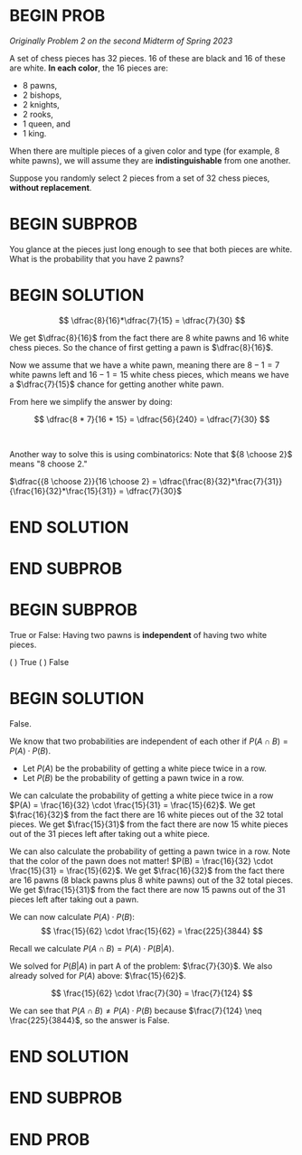 # BEGIN PROB

<i>Originally Problem 2 on the second Midterm of Spring 2023</i>

A set of chess pieces has $32$ pieces. $16$ of these are black and $16$ of these are white. **In each color**, the $16$ pieces are:

- $8$ pawns,
- $2$ bishops,
- $2$ knights,
- $2$ rooks,
- $1$ queen, and 
- $1$ king.

When there are multiple pieces of a given color and type (for example, $8$ white pawns), we will assume they are **indistinguishable** from one another.

Suppose you randomly select $2$ pieces from a set of $32$ chess pieces, **without replacement**.

# BEGIN SUBPROB

You glance at the pieces just long enough to see that both pieces are white. What is the probability that you have $2$ pawns?

# BEGIN SOLUTION

$$
\dfrac{8}{16}*\dfrac{7}{15} = \dfrac{7}{30}
$$

We get $\dfrac{8}{16}$ from the fact there are $8$ white pawns and $16$ white chess pieces. So the chance of first getting a pawn is $\dfrac{8}{16}$.

Now we assume that we have a white pawn, meaning there are $8-1=7$ white pawns left and $16 - 1 = 15$ white chess pieces, which means we have a $\dfrac{7}{15}$ chance for getting another white pawn.

From here we simplify the answer by doing:

$$
\dfrac{8 * 7}{16 * 15} = \dfrac{56}{240} = \dfrac{7}{30}
$$

<br>

Another way to solve this is using combinatorics: Note that ${8 \choose 2}$ means "$8$ choose $2$."

$\dfrac{{8 \choose 2}}{16 \choose 2} = \dfrac{\frac{8}{32}*\frac{7}{31}}{\frac{16}{32}*\frac{15}{31}} = \dfrac{7}{30}$

# END SOLUTION

# END SUBPROB

# BEGIN SUBPROB

True or False: Having two pawns is **independent** of having two white pieces.

( ) True
( ) False

# BEGIN SOLUTION

False.

We know that two probabilities are independent of each other if $P(A \cap B) = P(A) \cdot P(B)$.

- Let $P(A)$ be the probability of getting a white piece twice in a row.
- Let $P(B)$ be the probability of getting a pawn twice in a row.

We can calculate the probability of getting a white piece twice in a row $P(A) = \frac{16}{32} \cdot \frac{15}{31} = \frac{15}{62}$. We get $\frac{16}{32}$ from the fact there are $16$ white pieces out of the $32$ total pieces. We get $\frac{15}{31}$ from the fact there are now $15$ white pieces out of the $31$ pieces left after taking out a white piece.

We can also calculate the probability of getting a pawn twice in a row. Note that the color of the pawn does not matter! $P(B) = \frac{16}{32} \cdot \frac{15}{31} = \frac{15}{62}$. We get $\frac{16}{32}$ from the fact there are $16$ pawns ($8$ black pawns plus $8$ white pawns) out of the $32$ total pieces. We get $\frac{15}{31}$ from the fact there are now $15$ pawns out of the $31$ pieces left after taking out a pawn.

We can now calculate $P(A) \cdot P(B)$:
$$
\frac{15}{62} \cdot \frac{15}{62} = \frac{225}{3844}
$$

Recall we calculate $P(A \cap B) = P(A) \cdot P(B|A)$.

We solved for $P(B|A)$ in part A of the problem: $\frac{7}{30}$. We also already solved for $P(A)$ above: $\frac{15}{62}$.

$$
\frac{15}{62} \cdot \frac{7}{30} = \frac{7}{124}
$$

We can see that $P(A \cap B) \neq P(A) \cdot P(B)$ because $\frac{7}{124} \neq \frac{225}{3844}$, so the answer is False.

# END SOLUTION

# END SUBPROB

# END PROB